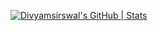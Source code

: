 [![Divyamsirswal's GitHub | Stats](https://stats.quine.sh/Divyamsirswal/github?theme=dark)](https://quine.sh?utm_source=widgets&utm_campaign=Divyamsirswal)
